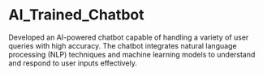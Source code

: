 # AI_Trained_Chatbot
Developed an AI-powered chatbot capable of handling a variety of user queries with high  accuracy. The chatbot integrates natural language processing (NLP) techniques and machine learning models to understand and respond to user inputs effectively.
